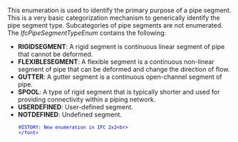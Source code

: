 ﻿This enumeration is used to identify the primary purpose of a pipe segment. This is a very basic categorization mechanism to generically identify the pipe segment type. Subcategories of pipe segments are not enumerated. The _IfcPipeSegmentTypeEnum_ contains the following:

* **RIGIDSEGMENT**: A rigid segment is continuous linear segment of pipe that cannot be deformed.
* **FLEXIBLESEGMENT**: A flexible segment is a continuous non-linear segment of pipe that can be deformed and change the direction of flow.
* **GUTTER**: A gutter segment is a continuous open-channel segment of pipe.
* **SPOOL**: A type of rigid segment that is typically shorter and used for providing connectivity within a piping network.
* **USERDEFINED**: User-defined segment.
* **NOTDEFINED**: Undefined segment.

> <font color="#0000ff" size="-1">
    	HISTORY: New enumeration in IFC 2x2<br>
    	</font>